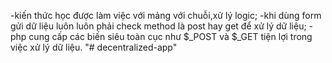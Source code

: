 -kiến thức học được làm việc với mảng với chuỗi,xử lý logic; -khi dùng form gửi dữ liệu luôn luôn phải check method là post hay get để xử lý dữ liệu; -php cung cấp các biến siêu toàn cục như $_POST và $_GET tiện lợi trong việc xử lý dữ liệu.
"# decentralized-app" 

